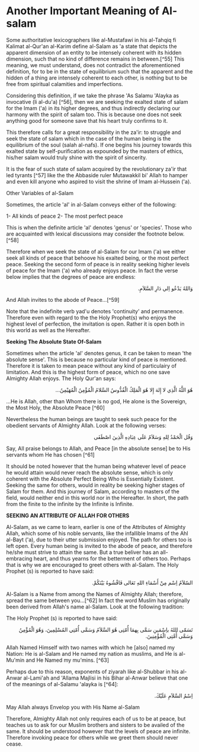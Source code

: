 Another Important Meaning of Al-salam
=====================================

Some authoritative lexicographers like al-Mustafawi in his al-Tahqiq fi
Kalimat al-Qur'an al-Karim define al-Salam as 'a state that depicts the
apparent dimension of an entity to be intensely coherent with its hidden
dimension, such that no kind of difference remains in between.[^55] This
meaning, we must understand, does not contradict the aforementioned
definition, for to be in the state of equilibrium such that the apparent
and the hidden of a thing are intensely coherent to each other, is
nothing but to be free from spiritual calamities and imperfections.

Considering this definition, if we take the phrase 'As Salamu 'Alayka
as invocative (li al-du'a) [^56], then we are seeking the exalted state
of salam for the Imam ('a) in its higher degrees, and thus indirectly
declaring our harmony with the spirit of salam too. This is because one
does not seek anything good for someone save that his heart truly
confirms to it.

This therefore calls for a great responsibility in the za'ir: to
struggle and seek the state of salam which in the case of the human
being is the equilibrium of the soul (salah al-nafs). If one begins his
journey towards this exalted state by self-purification as expounded by
the masters of ethics, his/her salam would truly shine with the spirit
of sincerity.

It is the fear of such state of salam acquired by the revolutionary
za'ir that led tyrants [^57] like the the Abbaside ruler Mutawakkil bi'
Allah to hamper and even kill anyone who aspired to visit the shrine of
Imam al-Hussein ('a).

Other Variables of al-Salam

Sometimes, the article 'al' in al-Salam conveys either of the
following:

1- All kinds of peace
2- The most perfect peace

This is when the definite article 'al' denotes 'genus' or 'species'.
Those who are acquainted with lexical discussions may consider the
footnote below. [^58]

Therefore when we seek the state of al-Salam for our Imam ('a) we
either seek all kinds of peace that behoove his exalted being, or the
most perfect peace. Seeking the second form of peace is in reality
seeking higher levels of peace for the Imam ('a) who already enjoys
peace. In fact the verse below implies that the degrees of peace are
endless:

<p dir="rtl">
وَاللهُ يَدْعُو اِلي دَارِ السَّلاَمِ.
</p>

And Allah invites to the abode of Peace…[^59]

Note that the indefinite verb yad'u denotes 'continuity' and
permanence. Therefore even with regard to the the Holy Prophet(s) who
enjoys the highest level of perfection, the invitation is open. Rather
it is open both in this world as well as the Hereafter.


**Seeking The Absolute State Of-Salam**

Sometimes when the article 'al' denotes genus, it can be taken to mean
'the absolute sense'. This is because no particular kind of peace is
mentioned. Therefore it is taken to mean peace without any kind of
particulairy of limitation. And this is the highest form of peace, which
no one save Almighty Allah enjoys. The Holy Qur'an says:

<p dir="rtl">
هُوَ اللَّهُ الَّذِي لا إِلهَ إِلا هُوَ الْمَلِكُ الْقُدُّوسُ السَّلامُ
الْمُؤْمِنُ الْمُهَيْمِنُ...
</p>

…He is Allah, other than Whom there is no god, He alone is the
Sovereign, the Most Holy, the Absolute Peace [^60]

Nevertheless the human beings are taught to seek such peace for the
obedient servants of Almighty Allah. Look at the following verses:

<p dir="rtl">
وَقُل الْحَمْدُ لِلهِ وَسَلاَمٌ عَلَى عِبَادِهِ الَّذِينَ اصْطَفَى
</p>

Say, All praise belongs to Allah, and Peace [in the absolute sense] be
to His servants whom He has chosen [^61]

It should be noted however that the human being whatever level of peace
he would attain would never reach the absolute sense, which is only
coherent with the Absolute Perfect Being Who is Essentially Existent.
Seeking the same for others, would in reality be seeking higher stages
of Salam for them. And this journey of Salam, according to masters of
the field, would neither end in this world nor in the Hereafter. In
short, the path from the finite to the infinite by the Infinite is
Infinite.

**SEEKING AN ATTRIBUTE OF ALLAH FOR OTHERS**

Al-Salam, as we came to learn, earlier is one of the Attributes of
Almighty Allah, which some of his noble servants, like the infallible
Imams of the Ahl al-Bayt ('a), due to their utter submission enjoyed.
The path for others too is left open. Every human being is invited to
the abode of peace, and therefore he/she must strive to attain the same.
But a true beliver has an all-embracing heart, and thus yearns for the
betterment of others too. Perhaps that is why we are encouraged to greet
others with al-Salam. The Holy Prophet (s) is reported to have said:

<p dir="rtl">
السّلاَمُ اِسْم مِنْ أَسْمَاءِ اللهِ تَعَالى فَافْشُوهُ بَيْنَكُمْ.
</p>

Al-Salam is a Name from among the Names of Almighty Allah; therefore,
spread the same between you…[^62] In fact the word Muslim has originally
been derived from Allah's name al-Salam. Look at the following
tradition:

The Holy Prophet (s) is reported to have said:

<p dir="rtl">
تَسَمّى اللهُ باِسْمَينِ سَمَّى بِهمَا أُمّتِى هُوَ السَّلاَمُ وَسَمَّى
أُمّتِي المُسْلِمِينَ، وَهُوَ الْمُؤْمِنُ وَسَمَّى أُمَّتِى
الْمُؤْمِنِينَ.
</p>

Allah Named Himself with two names with which he [also] named my
Nation: He is al-Salam and He named my nation as muslims, and He is
al-Mu'min and He Named my mu'mins. [^63]

Perhaps due to this reason, exponents of ziyarah like al-Shubbar in his
al-Anwar al-Lami'ah and 'Allama Majlisi in his Bihar al-Anwar believe
that one of the meanings of al-Salamu 'alayka is [^64]:

<p dir="rtl">
اِسْمُ السَّلاَمِ عَلَيْكَ.
</p>

May Allah always Envelop you with His Name al-Salam

Therefore, Almighty Allah not only requires each of us to be at peace,
but teaches us to ask for our Muslim brothers and sisters to be availed
of the same. It should be understood however that the levels of peace
are infinite. Therefore invoking peace for others while we greet them
should never cease.


